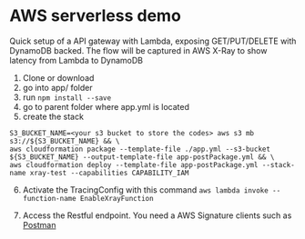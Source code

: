 # AWS serverless demo

Quick setup of a API gateway with Lambda, exposing GET/PUT/DELETE with DynamoDB backed. The flow will be captured in AWS X-Ray to show latency from Lambda to DynamoDB

1. Clone or download
2. go into app/ folder
3. run `npm install --save`
4. go to parent folder where app.yml is located
5. create the stack
```
S3_BUCKET_NAME=<your s3 bucket to store the codes> aws s3 mb s3://${S3_BUCKET_NAME} && \
aws cloudformation package --template-file ./app.yml --s3-bucket ${S3_BUCKET_NAME} --output-template-file app-postPackage.yml && \
aws cloudformation deploy --template-file app-postPackage.yml --stack-name xray-test --capabilities CAPABILITY_IAM
```
6. Activate the TracingConfig with this command
`aws lambda invoke --function-name EnableXrayFunction`

7. Access the Restful endpoint. You need a AWS Signature clients such as [Postman](https://chrome.google.com/webstore/detail/postman/fhbjgbiflinjbdggehcddcbncdddomop)
